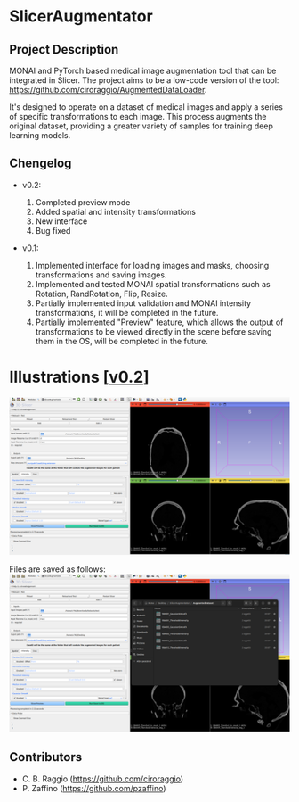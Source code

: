 # SlicerAugmentator

## Project Description
MONAI and PyTorch based medical image augmentation tool that can be integrated in Slicer.
The project aims to be a low-code version of the tool: <https://github.com/ciroraggio/AugmentedDataLoader>.

It's designed to operate on a dataset of medical images and apply a series of specific transformations to each image. This process augments the original dataset, providing a greater variety of samples for training deep learning models.

## Chengelog
 - v0.2:
    1. Completed preview mode 
    2. Added spatial and intensity transformations
    3. New interface
    4. Bug fixed
    
 - v0.1:
    1.  Implemented interface for loading images and masks, choosing transformations and saving images.
    2.  Implemented and tested MONAI spatial transformations such as Rotation, RandRotation, Flip, Resize.
    3.  Partially implemented input validation and MONAI intensity transformations, it will be completed in the future.
    4.  Partially implemented "Preview" feature, which allows the output of transformations to be viewed directly in the scene before saving them in the OS, will be completed in the future.

# Illustrations [<ins>v0.2</ins>]
![filled](./assets/SlicerAugmentatorScreen.png)

Files are saved as follows:
![output_folder](./assets/SlicerAugmentatorOutputExample.png)

## Contributors
- C. B. Raggio (<https://github.com/ciroraggio>)
- P. Zaffino (<https://github.com/pzaffino>)

